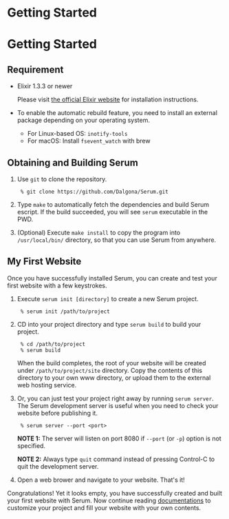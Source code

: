 # Getting Started

# Getting Started

## Requirement

* Elixir 1.3.3 or newer

    Please visit [the official Elixir website](http://elixir-lang.org) for
    installation instructions.

* To enable the automatic rebuild feature, you need to install an external
package depending on your operating system.

    * For Linux-based OS: `inotify-tools`
    * For macOS: Install `fsevent_watch` with brew

## Obtaining and Building Serum

1. Use `git` to clone the repository.

        % git clone https://github.com/Dalgona/Serum.git

2. Type `make` to automatically fetch the dependencies and build Serum escript.
If the build succeeded, you will see `serum` executable in the PWD.

3. (Optional) Execute `make install` to copy the program into `/usr/local/bin/`
directory, so that you can use Serum from anywhere.

## My First Website

Once you have successfully installed Serum, you can create and test your first
website with a few keystrokes.

1. Execute `serum init [directory]` to create a new Serum project.

        % serum init /path/to/project

2. CD into your project directory and type `serum build` to build your project.

        % cd /path/to/project
        % serum build

    When the build completes, the root of your website will be created under
    `/path/to/project/site` directory. Copy the contents of this directory to
    your own www directory, or upload them to the external web hosting service.

3. Or, you can just test your project right away by running `serum server`.
The Serum development server is useful when you need to check your website
before publishing it.

        % serum server --port <port>

    **NOTE 1:** The server will listen on port 8080 if `--port` (or `-p`)
    option is not specified.

    **NOTE 2:** Always type `quit` command instead of pressing Control-C to
    quit the development server.

4. Open a web brower and navigate to your website. That's it!

Congratulations! Yet it looks empty, you have successfully created and built
your first website with Serum. Now continue reading
[documentations](%pages:docs/index) to customize your project and fill your
website with your own contents.

